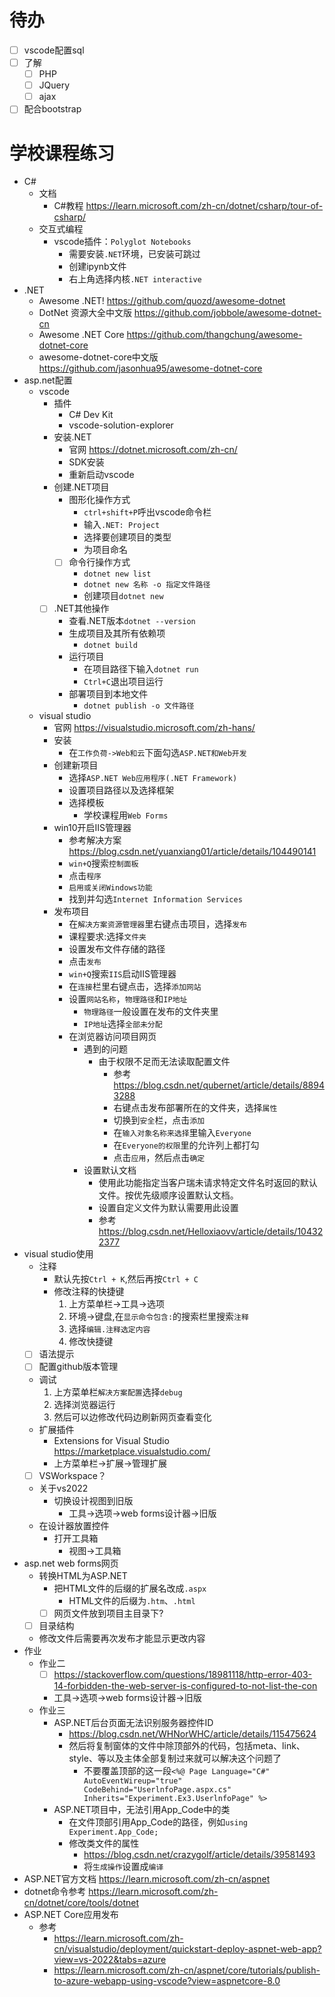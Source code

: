 # 待办
* [ ] vscode配置sql
* [ ] 了解
  * [ ] PHP
  * [ ] JQuery
  * [ ] ajax
* [ ] 配合bootstrap

# 学校课程练习
* C#
  * 文档
    * C#教程 https://learn.microsoft.com/zh-cn/dotnet/csharp/tour-of-csharp/
  * 交互式编程
    * vscode插件：`Polyglot Notebooks`
      * 需要安装`.NET`环境，已安装可跳过
      * 创建ipynb文件
      * 右上角选择内核`.NET interactive`
* .NET
  * Awesome .NET! https://github.com/quozd/awesome-dotnet
  * DotNet 资源大全中文版 https://github.com/jobbole/awesome-dotnet-cn
  * Awesome .NET Core https://github.com/thangchung/awesome-dotnet-core
  * awesome-dotnet-core中文版 https://github.com/jasonhua95/awesome-dotnet-core
* asp.net配置
  * vscode
    * 插件
      * C# Dev Kit
      * vscode-solution-explorer
    * 安装.NET
      * 官网 https://dotnet.microsoft.com/zh-cn/
      * SDK安装
      * 重新启动vscode
    * 创建.NET项目
      * 图形化操作方式
        * `ctrl+shift+P`呼出vscode命令栏
        * 输入`.NET: Project`
        * 选择要创建项目的类型
        * 为项目命名
      * [ ] 命令行操作方式
        * `dotnet new list`
        * `dotnet new 名称 -o 指定文件路径`
        * 创建项目`dotnet new`
    * [ ] .NET其他操作
      * 查看.NET版本`dotnet --version`
      * 生成项目及其所有依赖项
        * `dotnet build`
      * 运行项目
        * 在项目路径下输入`dotnet run`
        * `Ctrl+C`退出项目运行
      * 部署项目到本地文件
        * `dotnet publish -o 文件路径`
  * visual studio
    * 官网 https://visualstudio.microsoft.com/zh-hans/
    * 安装
      * 在`工作负荷->Web和云`下面勾选`ASP.NET和Web开发`
    * 创建新项目
      * 选择`ASP.NET Web应用程序(.NET Framework)`
      * 设置项目路径以及选择框架
      * 选择模板
        * 学校课程用`Web Forms`
    * win10开启IIS管理器
      * 参考解决方案 https://blog.csdn.net/yuanxiang01/article/details/104490141
      * `win+Q`搜索`控制面板`
      * 点击`程序`
      * `启用或关闭Windows功能`
      * 找到并勾选`Internet Information Services`
    * 发布项目
      * 在`解决方案资源管理器`里右键点击项目，选择`发布`
      * 课程要求:选择`文件夹`
      * 设置发布文件存储的路径
      * 点击`发布`
      * `win+Q`搜索`IIS`启动IIS管理器
      * 在`连接`栏里右键点击，选择`添加网站`
      * 设置`网站名称`，`物理路径`和`IP地址`
        * `物理路径`一般设置在发布的文件夹里
        * `IP地址`选择`全部未分配`
      * 在浏览器访问项目网页
        * 遇到的问题
          * 由于权限不足而无法读取配置文件
            * 参考 https://blog.csdn.net/qubernet/article/details/88943288
            * 右键点击发布部署所在的文件夹，选择`属性`
            * 切换到`安全`栏，点击`添加`
            * 在`输入对象名称来选择`里输入`Everyone`
            * 在`Everyone的权限`里的允许列上都打勾
            * 点击`应用`，然后点击`确定`
        * 设置默认文档
          * 使用此功能指定当客户瑞未请求特定文件名时返回的默认文件。按优先级顺序设置默认文档。
          * 设置自定义文件为默认需要用此设置
          * 参考 https://blog.csdn.net/Helloxiaovv/article/details/104322377
* visual studio使用
  * 注释
    * 默认先按`Ctrl + K`,然后再按`Ctrl + C`
    * 修改注释的快捷键
      1. 上方菜单栏->工具->选项
      2. 环境->键盘,在`显示命令包含:`的搜索栏里搜索`注释`
      3. 选择`编辑.注释选定内容`
      4. 修改快捷键
  * [ ] 语法提示
  * [ ] 配置github版本管理
  * 调试
    1. 上方菜单栏`解决方案配置`选择`debug`
    2. 选择浏览器运行
    3. 然后可以边修改代码边刷新网页查看变化
  * 扩展插件
    * Extensions for Visual Studio https://marketplace.visualstudio.com/
    * 上方菜单栏->扩展->管理扩展
  * [ ] VSWorkspace？
  * 关于vs2022
    * 切换设计视图到旧版
      * 工具->选项->web forms设计器->旧版
  * 在设计器放置控件
    * 打开工具箱
      * 视图->工具箱
* asp.net web forms网页
  * 转换HTML为ASP.NET
    * 把HTML文件的后缀的扩展名改成`.aspx`
      * HTML文件的后缀为`.htm`、`.html`
    * [ ] 网页文件放到项目主目录下?
  * [ ] 目录结构
  * 修改文件后需要再次发布才能显示更改内容
* 作业
  * 作业二
    * [ ] https://stackoverflow.com/questions/18981118/http-error-403-14-forbidden-the-web-server-is-configured-to-not-list-the-con
    * 工具->选项->web forms设计器->旧版
  * 作业三
    * ASP.NET后台页面无法识别服务器控件ID
      * https://blog.csdn.net/WHNorWHC/article/details/115475624
      * 然后将复制窗体的文件中除顶部外的代码，包括meta、link、style、等以及主体全部复制过来就可以解决这个问题了
        * 不要覆盖顶部的这一段`<%@ Page Language="C#" AutoEventWireup="true" CodeBehind="UserlnfoPage.aspx.cs" Inherits="Experiment.Ex3.UserlnfoPage" %>`
    * ASP.NET项目中，无法引用App_Code中的类
      * 在文件顶部引用App_Code的路径，例如`using Experiment.App_Code;`
      * 修改类文件的属性
        * https://blog.csdn.net/crazygolf/article/details/39581493
        * 将`生成操作`设置成`编译`
* ASP.NET官方文档 https://learn.microsoft.com/zh-cn/aspnet
* dotnet命令参考 https://learn.microsoft.com/zh-cn/dotnet/core/tools/dotnet
* ASP.NET Core应用发布
  * 参考
    * https://learn.microsoft.com/zh-cn/visualstudio/deployment/quickstart-deploy-aspnet-web-app?view=vs-2022&tabs=azure
    * https://learn.microsoft.com/zh-cn/aspnet/core/tutorials/publish-to-azure-webapp-using-vscode?view=aspnetcore-8.0
